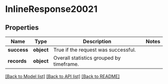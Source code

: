 # InlineResponse20021

## Properties
Name | Type | Description | Notes
------------ | ------------- | ------------- | -------------
**success** | **object** | True if the request was successful. | 
**records** | **object** | Overall statistics grouped by timeframe. | 

[[Back to Model list]](../README.md#documentation-for-models) [[Back to API list]](../README.md#documentation-for-api-endpoints) [[Back to README]](../README.md)

